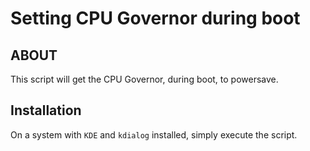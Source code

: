 # Setting CPU Governor during boot

## ABOUT

This script will get the CPU Governor, during boot, to powersave.

## Installation

On a system with ```KDE``` and ```kdialog``` installed, simply execute the script.
